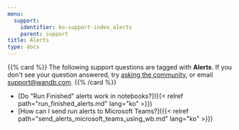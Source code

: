```yaml
---
menu:
  support:
    identifier: ko-support-index_alerts
    parent: support
title: Alerts
type: docs
---
```


{{% card %}}
The following support questions are tagged with <b>Alerts</b>. If you don't see 
your question answered, try [asking the community](https://community.wandb.ai/), 
or email [support@wandb.com](mailto:support@wandb.com).
{{% /card %}}

- [Do "Run Finished" alerts work in notebooks?]({{< relref path="run_finished_alerts.md" lang="ko" >}})
- [How can I send run alerts to Microsoft Teams?]({{< relref path="send_alerts_microsoft_teams_using_wb.md" lang="ko" >}})